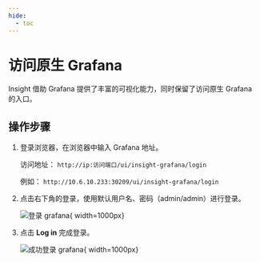```yaml
---
hide:
  - toc
---
```


# 访问原生 Grafana

Insight 借助 Grafana 提供了丰富的可视化能力，同时保留了访问原生 Grafana 的入口。

## 操作步骤

1. 登录浏览器，在浏览器中输入 Grafana 地址。

    访问地址： `http://ip:访问端口/ui/insight-grafana/login`

    例如： `http://10.6.10.233:30209/ui/insight-grafana/login`

2. 点击右下角的登录，使用默认用户名、密码（admin/admin）进行登录。

    ![登录 grafana](https://docs.daocloud.io/daocloud-docs-images/docs/insight/images/grafana02.png){ width=1000px}

3. 点击 __Log in__ 完成登录。

    ![成功登录 grafana](https://docs.daocloud.io/daocloud-docs-images/docs/insight/images/grafana03.png){ width=1000px}
